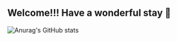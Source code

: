 ## Welcome!!! Have a wonderful stay 👋

![Anurag's GitHub stats](https://github-readme-stats.vercel.app/api?username=TameemAlsharif&theme=nord&show_icons=true)
